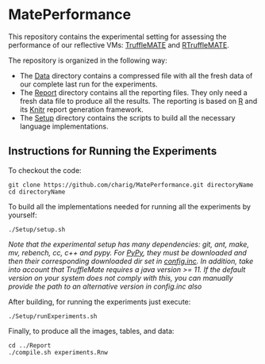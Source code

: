 # MatePerformance
This repository contains the experimental setting for assessing the performance of our reflective VMs: [TruffleMATE](https://github.com/charig/TruffleMATE/tree/papers/phdThesis) and [RTruffleMATE](https://github.com/charig/rtrufflemate/tree/papers/phdThesis).

The repository is organized in the following way:

* The [Data](Data) directory contains a compressed file with all the fresh data of our complete last run for the experiments. 
* The [Report](Report) directory contains all the reporting files. They only need a fresh data file to produce all the results. The reporting is based on [R](https://www.r-project.org/) and its [Knitr](https://yihui.name/knitr/) report generation framework.  
* The [Setup](Setup) directory contains the scripts to build all the necessary language implementations. 

Instructions for Running the Experiments
----------------------------------------

To checkout the code:

    git clone https://github.com/charig/MatePerformance.git directoryName
    cd directoryName
    
To build all the implementations needed for running all the experiments by yourself:

    ./Setup/setup.sh
    
*Note that the experimental setup has many dependencies: git, ant, make, mv, rebench, cc, c++ and pypy. 
For [PyPy](https://pypy.org/download.html), they must be downloaded and then their corresponding downloaded dir set in [config.inc](Setup/buildScripts/config.inc). In addition, take into account that TruffleMate requires a java version >= 11. If the default version on your system does not comply with this, you can manually provide the path to an alternative version in config.inc also*

After building, for running the experiments just execute:

    ./Setup/runExperiments.sh

Finally, to produce all the images, tables, and data:

    cd ../Report
    ./compile.sh experiments.Rnw

